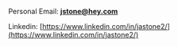 Personal Email: **jstone@hey.com**

Linkedin: [https://www.linkedin.com/in/jastone2/](https://www.linkedin.com/in/jastone2/)